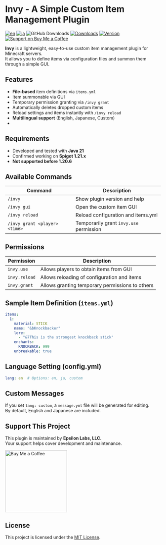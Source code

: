 # Invy - A Simple Custom Item Management Plugin

[![en](https://img.shields.io/badge/lang-en-red.svg)](README_en.md)
[![ja](https://img.shields.io/badge/lang-ja-blue.svg)](README.md)
![GitHub Downloads](https://img.shields.io/github/downloads/epsilon-labs-llc/Invy/total?color=orange&label=GitHub%20Downloads)
[![Downloads](https://img.shields.io/spiget/downloads/124328?label=Spigot%20Downloads&color=orange)](https://www.spigotmc.org/resources/124328/)
[![Version](https://img.shields.io/spiget/version/124328?color=brightgreen)](https://www.spigotmc.org/resources/124328/)
[![Support on Buy Me a Coffee](https://img.shields.io/badge/Support-Buy%20Me%20a%20Coffee-ffdd00?logo=buymeacoffee)](https://buymeacoffee.com/epsilonlabs)

**Invy** is a lightweight, easy-to-use custom item management plugin for Minecraft servers.  
It allows you to define items via configuration files and summon them through a simple GUI.

## Features

- **File-based** item definitions via `items.yml`
- Item summonable via GUI
- Temporary permission granting via `/invy grant`
- Automatically deletes dropped custom items
- Reload settings and items instantly with `/invy reload`
- **Multilingual support** (English, Japanese, Custom)
- 
## Requirements

- Developed and tested with **Java 21**
- Confirmed working on **Spigot 1.21.x**
- **Not supported before 1.20.6**

## Available Commands

| Command | Description |
|---------|-------------|
| `/invy` | Show plugin version and help |
| `/invy gui` | Open the custom item GUI |
| `/invy reload` | Reload configuration and items.yml |
| `/invy grant <player> <time>` | Temporarily grant `invy.use` permission |

## Permissions

| Permission      | Description                          |
|-----------------|--------------------------------------|
| `invy.use`      | Allows players to obtain items from GUI |
| `invy.reload`   | Allows reloading of configuration and items |
| `invy.grant`    | Allows granting temporary permissions to others |

## Sample Item Definition (`items.yml`)

```yaml
items:
  1:
    material: STICK
    name: "&bKnockbacker"
    lore:
      - "&7This is the strongest knockback stick"
    enchants:
      KNOCKBACK: 999
    unbreakable: true
```

## Language Setting (config.yml)

```yaml
lang: en  # Options: en, ja, custom
```

## Custom Messages
If you set `lang: custom`, a `message.yml` file will be generated for editing.  
By default, English and Japanese are included.

## Support This Project

This plugin is maintained by **Epsilon Labs, LLC.**  
Your support helps cover development and maintenance.

<a href="https://www.buymeacoffee.com/epsilonlabs" target="_blank">
  <img src="https://cdn.buymeacoffee.com/buttons/v2/default-yellow.png" alt="Buy Me a Coffee" width="200" />
</a>

## License
This project is licensed under the [MIT License]((LICENSE)).
